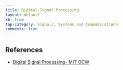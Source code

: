 ```yaml
---
title: Digital Signal Processing
layout: default
kb: true
top-category: Signals, Systems and Communications
comments: true
---
```


## References

* [Digital Signal Processing- MIT OCW](https://ocw.mit.edu/resources/res-6-008-digital-signal-processing-spring-2011/)
